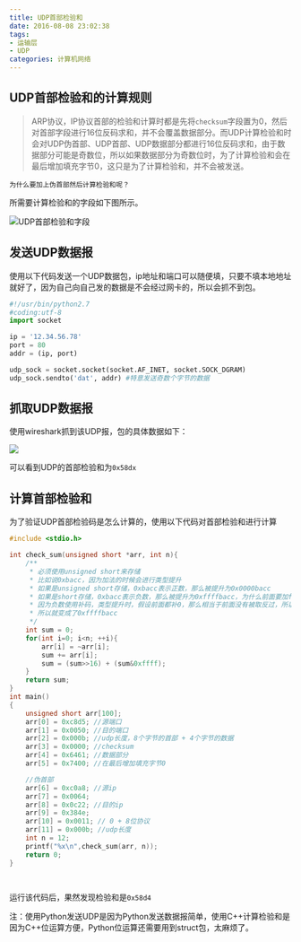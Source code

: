 ```yaml
---
title: UDP首部检验和
date: 2016-08-08 23:02:38
tags:
- 运输层
- UDP
categories: 计算机网络
---
```



## UDP首部检验和的计算规则
> ARP协议，IP协议首部的检验和计算时都是先将`checksum`字段置为0，然后对首部字段进行16位反码求和，并不会覆盖数据部分。而UDP计算检验和时会对UDP伪首部、UDP首部、UDP数据部分都进行16位反码求和，由于数据部分可能是奇数位，所以如果数据部分为奇数位时，为了计算检验和会在最后增加填充字节0，这只是为了计算检验和，并不会被发送。

<!-- more -->

	为什么要加上伪首部然后计算检验和呢？

所需要计算检验和的字段如下图所示。

![UDP首部检验和字段](udp_check_sum_header.png)


## 发送UDP数据报
使用以下代码发送一个UDP数据包，ip地址和端口可以随便填，只要不填本地地址就好了，因为自己向自己发的数据是不会经过网卡的，所以会抓不到包。

```python
#!/usr/bin/python2.7
#coding:utf-8
import socket

ip = '12.34.56.78'
port = 80
addr = (ip, port)

udp_sock = socket.socket(socket.AF_INET, socket.SOCK_DGRAM)
udp_sock.sendto('dat', addr) #特意发送奇数个字节的数据

```

## 抓取UDP数据报
使用wireshark抓到该UDP报，包的具体数据如下：

![](UDP_packet.png)

可以看到UDP的首部检验和为`0x58dx`

## 计算首部检验和
为了验证UDP首部检验码是怎么计算的，使用以下代码对首部检验和进行计算
```cpp
#include <stdio.h>

int check_sum(unsigned short *arr, int n){
	/**
	 * 必须使用unsigned short来存储
	 * 比如说0xbacc，因为加法的时候会进行类型提升
	 * 如果是unsigned short存储，0xbacc表示正数，那么被提升为0x0000bacc
	 * 如果是short存储，0xbacc表示负数，那么被提升为0xffffbacc，为什么前面要加f呢？
	 * 因为负数使用补码，类型提升时，假设前面都补0，那么相当于前面没有被取反过，所以需要取反
	 * 所以就变成了0xffffbacc
	 */
	int sum = 0;
	for(int i=0; i<n; ++i){
		arr[i] = ~arr[i];
		sum += arr[i];
		sum = (sum>>16) + (sum&0xffff);
	}
	return sum;
}
int main()
{
	unsigned short arr[100];
	arr[0] = 0xc8d5; //源端口
	arr[1] = 0x0050; //目的端口
	arr[2] = 0x000b; //udp长度，8个字节的首部 + 4个字节的数据
	arr[3] = 0x0000; //checksum
	arr[4] = 0x6461; //数据部分
	arr[5] = 0x7400; //在最后增加填充字节0

	//伪首部
	arr[6] = 0xc0a8; //源ip
	arr[7] = 0x0064;
	arr[8] = 0x0c22; //目的ip
	arr[9] = 0x384e;
	arr[10] = 0x0011; // 0 + 8位协议
	arr[11] = 0x000b; //udp长度
	int n = 12;
	printf("%x\n",check_sum(arr, n));
	return 0;
}

 
```

运行该代码后，果然发现检验和是`0x58d4`

注：使用Python发送UDP是因为Python发送数据报简单，使用C++计算检验和是因为C++位运算方便，Python位运算还需要用到struct包，太麻烦了。



